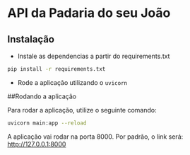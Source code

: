 # API da Padaria do seu João

## Instalação

- Instale as dependencias a partir do requirements.txt

```bash
pip install -r requirements.txt
```

- Rode a aplicação utilizando o `uvicorn`

##Rodando a aplicação

Para rodar a aplicação, utilize o seguinte comando:

```bash
uvicorn main:app --reload
```

A aplicação vai rodar na porta 8000. Por padrão, o link será: http://127.0.0.1:8000

